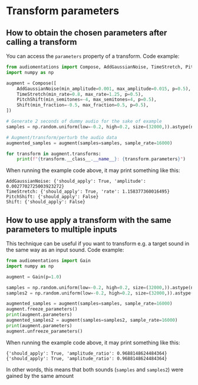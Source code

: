 # Transform parameters

## How to obtain the chosen parameters after calling a transform

You can access the `parameters` property of a transform. Code example:

```python
from audiomentations import Compose, AddGaussianNoise, TimeStretch, PitchShift, Shift
import numpy as np

augment = Compose([
    AddGaussianNoise(min_amplitude=0.001, max_amplitude=0.015, p=0.5),
    TimeStretch(min_rate=0.8, max_rate=1.25, p=0.5),
    PitchShift(min_semitones=-4, max_semitones=4, p=0.5),
    Shift(min_fraction=-0.5, max_fraction=0.5, p=0.5),
])

# Generate 2 seconds of dummy audio for the sake of example
samples = np.random.uniform(low=-0.2, high=0.2, size=(32000,)).astype(np.float32)

# Augment/transform/perturb the audio data
augmented_samples = augment(samples=samples, sample_rate=16000)

for transform in augment.transforms:
    print(f"{transform.__class__.__name__}: {transform.parameters}")
```

When running the example code above, it may print something like this:
```
AddGaussianNoise: {'should_apply': True, 'amplitude': 0.0027702725003923272}
TimeStretch: {'should_apply': True, 'rate': 1.158377360016495}
PitchShift: {'should_apply': False}
Shift: {'should_apply': False}
```

## How to use apply a transform with the same parameters to multiple inputs

This technique can be useful if you want to transform e.g. a target sound in the same way as an input sound. Code example:

```python
from audiomentations import Gain
import numpy as np

augment = Gain(p=1.0)

samples = np.random.uniform(low=-0.2, high=0.2, size=(32000,)).astype(np.float32)
samples2 = np.random.uniform(low=-0.2, high=0.2, size=(32000,)).astype(np.float32)

augmented_samples = augment(samples=samples, sample_rate=16000)
augment.freeze_parameters()
print(augment.parameters)
augmented_samples2 = augment(samples=samples2, sample_rate=16000)
print(augment.parameters)
augment.unfreeze_parameters()
```

When running the example code above, it may print something like this:

```
{'should_apply': True, 'amplitude_ratio': 0.9688148624484364}
{'should_apply': True, 'amplitude_ratio': 0.9688148624484364}
```

In other words, this means that both sounds (`samples` and `samples2`) were gained by the same amount
